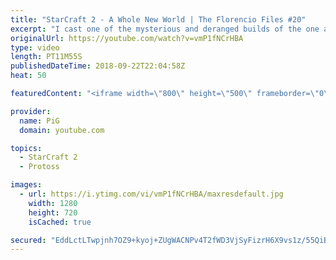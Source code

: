 ```yaml
---
title: "StarCraft 2 - A Whole New World | The Florencio Files #20"
excerpt: "I cast one of the mysterious and deranged builds of the one and only Florencio, the dude that invented the proxy nexus recall rush -- Watch live at https://www.twitch.tv/x5_pig"
originalUrl: https://youtube.com/watch?v=vmP1fNCrHBA
type: video
length: PT11M55S
publishedDateTime: 2018-09-22T22:04:58Z
heat: 50

featuredContent: "<iframe width=\"800\" height=\"500\" frameborder=\"0\" src=\"https://www.youtube.com/embed/vmP1fNCrHBA\" allow=\"accelerometer; autoplay; encrypted-media; gyroscope; picture-in-picture\" allowfullscreen></iframe>"

provider:
  name: PiG
  domain: youtube.com

topics:
  - StarCraft 2
  - Protoss

images:
  - url: https://i.ytimg.com/vi/vmP1fNCrHBA/maxresdefault.jpg
    width: 1280
    height: 720
    isCached: true

secured: "EddLctLTwpjnh7OZ9+kyoj+ZUgWACNPv4T2fWD3VjSyFizrH6X9vs1z/55QiBynZ/EM/Np7PEMa7LEuE3dqenjTLQCqHUr6TbBq3eykfkbNYoPAH5E1gPS6ne/MSci90jKx4cDEAlTvAerx5+uBbVuZJazpK5v9II8hXCQbKKrKZJ0rZbKbMD5RTuEhCBZUR+3KS1eXG3QEjgpObhD0ignpeDULI/bivKHpK0Aesyy8Kb9qLThuJBTr03jBGmnPaMHanUd+PvuwMgFG/4a2FDZNhaH+Dq+hBZn3gykt+AvikJGw74ws3qj3h7zx9n2lMA/ynnKIKaDElaWSfgoCeSu2EnyI5O7W4tx3GMHuDwol5qGvGr8At59Hnt9dez7slXsT7Q/RJkZBi5DWlrH1yxEcpO9PCLQobDfJ3VnDO2OM=;SnScwjbKgql6pETt5t9kWQ=="
---
```


